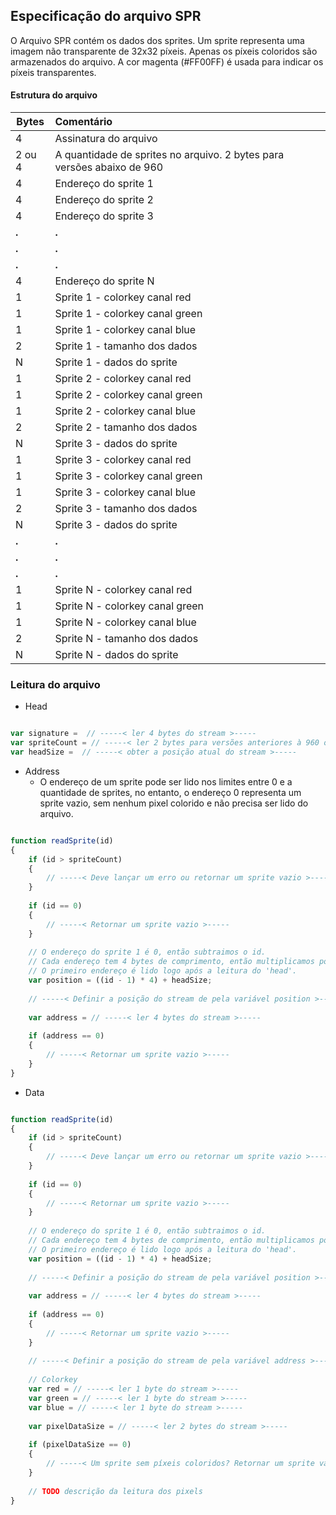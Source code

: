 Especificação do arquivo SPR
---

O Arquivo SPR contém os dados dos sprites. Um sprite representa uma imagem não transparente de 32x32 píxeis.
Apenas os píxeis coloridos são armazenados do arquivo. A cor magenta (#FF00FF) é usada para indicar os píxeis transparentes.

#### Estrutura do arquivo

| Bytes   | Comentário                                                                  |
|---------|:----------------------------------------------------------------------------|
| 4       | Assinatura do arquivo                                                       |
| 2 ou 4  | A quantidade de sprites no arquivo. 2 bytes para versões abaixo de 960      |
| 4       | Endereço do sprite 1                                                        |
| 4       | Endereço do sprite 2                                                        |
| 4       | Endereço do sprite 3                                                        |
| <b>.</b>| <b>.</b>                                                                    |
| <b>.</b>| <b>.</b>                                                                    |
| <b>.</b>| <b>.</b>                                                                    |
| 4       | Endereço do sprite N                                                        |
| 1       | Sprite 1 - colorkey canal red                                               |
| 1       | Sprite 1 - colorkey canal green                                             |
| 1       | Sprite 1 - colorkey canal blue                                              |
| 2       | Sprite 1 - tamanho dos dados                                                |
| N       | Sprite 1 - dados do sprite                                                  |
| 1       | Sprite 2 - colorkey canal red                                               |
| 1       | Sprite 2 - colorkey canal green                                             |
| 1       | Sprite 2 - colorkey canal blue                                              |
| 2       | Sprite 2 - tamanho dos dados                                                |
| N       | Sprite 3 - dados do sprite                                                  |
| 1       | Sprite 3 - colorkey canal red                                               |
| 1       | Sprite 3 - colorkey canal green                                             |
| 1       | Sprite 3 - colorkey canal blue                                              |
| 2       | Sprite 3 - tamanho dos dados                                                |
| N       | Sprite 3 - dados do sprite                                                  |
| <b>.</b>| <b>.</b>                                                                    |
| <b>.</b>| <b>.</b>                                                                    |
| <b>.</b>| <b>.</b>                                                                    |
| 1       | Sprite N - colorkey canal red                                               |
| 1       | Sprite N - colorkey canal green                                             |
| 1       | Sprite N - colorkey canal blue                                              |
| 2       | Sprite N - tamanho dos dados                                                |
| N       | Sprite N - dados do sprite                                                  |

### Leitura do arquivo

- Head

```JavaScript

var signature =  // -----< ler 4 bytes do stream >-----
var spriteCount = // -----< ler 2 bytes para versões anteriores à 960 ou 4 bytes para 960 ou maior >-----
var headSize =  // -----< obter a posição atual do stream >-----

```

- Address
  - O endereço de um sprite pode ser lido nos limites entre 0 e a quantidade de sprites, no entanto, o endereço 0 representa um sprite vazio, sem nenhum pixel colorido e não precisa ser lido do arquivo.

```JavaScript

function readSprite(id)
{
    if (id > spriteCount)
    {
        // -----< Deve lançar um erro ou retornar um sprite vazio >-----
    }
    
    if (id == 0)
    {
        // -----< Retornar um sprite vazio >-----
    }
    
    // O endereço do sprite 1 é 0, então subtraimos o id.
    // Cada endereço tem 4 bytes de comprimento, então multiplicamos por 4.
    // O primeiro endereço é lido logo após a leitura do 'head'.
    var position = ((id - 1) * 4) + headSize;
    
    // -----< Definir a posição do stream de pela variável position >-----
    
    var address = // -----< ler 4 bytes do stream >-----
    
    if (address == 0)
    {
        // -----< Retornar um sprite vazio >-----
    }
}

```

- Data

```JavaScript

function readSprite(id)
{
    if (id > spriteCount)
    {
        // -----< Deve lançar um erro ou retornar um sprite vazio >-----
    }
    
    if (id == 0)
    {
        // -----< Retornar um sprite vazio >-----
    }
    
    // O endereço do sprite 1 é 0, então subtraimos o id.
    // Cada endereço tem 4 bytes de comprimento, então multiplicamos por 4.
    // O primeiro endereço é lido logo após a leitura do 'head'.
    var position = ((id - 1) * 4) + headSize;
    
    // -----< Definir a posição do stream de pela variável position >-----
    
    var address = // -----< ler 4 bytes do stream >-----
    
    if (address == 0)
    {
        // -----< Retornar um sprite vazio >-----
    }
    
    // -----< Definir a posição do stream de pela variável address >-----
    
    // Colorkey
    var red = // -----< ler 1 byte do stream >-----
    var green = // -----< ler 1 byte do stream >-----
    var blue = // -----< ler 1 byte do stream >-----
    
    var pixelDataSize = // -----< ler 2 bytes do stream >-----
    
    if (pixelDataSize == 0)
    {
        // -----< Um sprite sem píxeis coloridos? Retornar um sprite vazio >-----
    }
    
    // TODO descrição da leitura dos pixels
}

```
